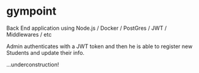 # gympoint

Back End application using Node.js / Docker / PostGres / JWT / Middlewares / etc

Admin authenticates with a JWT token and then he is able to register new Students and update their info.

...underconstruction!

